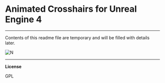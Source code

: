 # Animated Crosshairs for Unreal Engine 4
----------
Contents of this readme file are temporary and will be filled with details later.

![N](http://public.sumfx.net/i/assets/animatedcrosshairs_github1.gif)

----------
**License**

GPL
